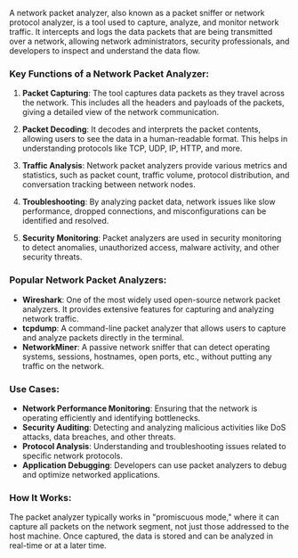 A network packet analyzer, also known as a packet sniffer or network protocol analyzer, is a tool used to capture, analyze, and monitor network traffic. It intercepts and logs the data packets that are being transmitted over a network, allowing network administrators, security professionals, and developers to inspect and understand the data flow.

### Key Functions of a Network Packet Analyzer:
1. **Packet Capturing**: The tool captures data packets as they travel across the network. This includes all the headers and payloads of the packets, giving a detailed view of the network communication.

2. **Packet Decoding**: It decodes and interprets the packet contents, allowing users to see the data in a human-readable format. This helps in understanding protocols like TCP, UDP, IP, HTTP, and more.

3. **Traffic Analysis**: Network packet analyzers provide various metrics and statistics, such as packet count, traffic volume, protocol distribution, and conversation tracking between network nodes.

4. **Troubleshooting**: By analyzing packet data, network issues like slow performance, dropped connections, and misconfigurations can be identified and resolved.

5. **Security Monitoring**: Packet analyzers are used in security monitoring to detect anomalies, unauthorized access, malware activity, and other security threats.

### Popular Network Packet Analyzers:
- **Wireshark**: One of the most widely used open-source network packet analyzers. It provides extensive features for capturing and analyzing network traffic.
- **tcpdump**: A command-line packet analyzer that allows users to capture and analyze packets directly in the terminal.
- **NetworkMiner**: A passive network sniffer that can detect operating systems, sessions, hostnames, open ports, etc., without putting any traffic on the network.

### Use Cases:
- **Network Performance Monitoring**: Ensuring that the network is operating efficiently and identifying bottlenecks.
- **Security Auditing**: Detecting and analyzing malicious activities like DoS attacks, data breaches, and other threats.
- **Protocol Analysis**: Understanding and troubleshooting issues related to specific network protocols.
- **Application Debugging**: Developers can use packet analyzers to debug and optimize networked applications.

### How It Works:
The packet analyzer typically works in "promiscuous mode," where it can capture all packets on the network segment, not just those addressed to the host machine. Once captured, the data is stored and can be analyzed in real-time or at a later time.
